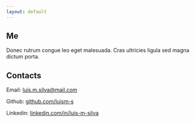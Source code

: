 ```yaml
---
layout: default
---
```


## Me

Donec rutrum congue leo eget malesuada. Cras ultricies ligula sed magna dictum porta.

## Contacts

Email: [luis.m.silva@mail.com](mailto:luis.m.silva@mail.com)

Github: [github.com/luism-s](https://github.com/luism-s)

Linkedin: [linkedin.com/in/luis-m-silva](https://www.linkedin.com/in/luis-m-silva)